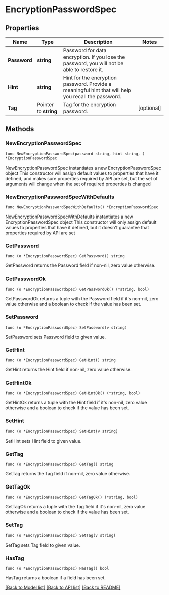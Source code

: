 # EncryptionPasswordSpec

## Properties

Name | Type | Description | Notes
------------ | ------------- | ------------- | -------------
**Password** | **string** | Password for data encryption. If you lose the password, you will not be able to restore it. | 
**Hint** | **string** | Hint for the encryption password. Provide a meaningful hint that will help you recall the password. | 
**Tag** | Pointer to **string** | Tag for the encryption password. | [optional] 

## Methods

### NewEncryptionPasswordSpec

`func NewEncryptionPasswordSpec(password string, hint string, ) *EncryptionPasswordSpec`

NewEncryptionPasswordSpec instantiates a new EncryptionPasswordSpec object
This constructor will assign default values to properties that have it defined,
and makes sure properties required by API are set, but the set of arguments
will change when the set of required properties is changed

### NewEncryptionPasswordSpecWithDefaults

`func NewEncryptionPasswordSpecWithDefaults() *EncryptionPasswordSpec`

NewEncryptionPasswordSpecWithDefaults instantiates a new EncryptionPasswordSpec object
This constructor will only assign default values to properties that have it defined,
but it doesn't guarantee that properties required by API are set

### GetPassword

`func (o *EncryptionPasswordSpec) GetPassword() string`

GetPassword returns the Password field if non-nil, zero value otherwise.

### GetPasswordOk

`func (o *EncryptionPasswordSpec) GetPasswordOk() (*string, bool)`

GetPasswordOk returns a tuple with the Password field if it's non-nil, zero value otherwise
and a boolean to check if the value has been set.

### SetPassword

`func (o *EncryptionPasswordSpec) SetPassword(v string)`

SetPassword sets Password field to given value.


### GetHint

`func (o *EncryptionPasswordSpec) GetHint() string`

GetHint returns the Hint field if non-nil, zero value otherwise.

### GetHintOk

`func (o *EncryptionPasswordSpec) GetHintOk() (*string, bool)`

GetHintOk returns a tuple with the Hint field if it's non-nil, zero value otherwise
and a boolean to check if the value has been set.

### SetHint

`func (o *EncryptionPasswordSpec) SetHint(v string)`

SetHint sets Hint field to given value.


### GetTag

`func (o *EncryptionPasswordSpec) GetTag() string`

GetTag returns the Tag field if non-nil, zero value otherwise.

### GetTagOk

`func (o *EncryptionPasswordSpec) GetTagOk() (*string, bool)`

GetTagOk returns a tuple with the Tag field if it's non-nil, zero value otherwise
and a boolean to check if the value has been set.

### SetTag

`func (o *EncryptionPasswordSpec) SetTag(v string)`

SetTag sets Tag field to given value.

### HasTag

`func (o *EncryptionPasswordSpec) HasTag() bool`

HasTag returns a boolean if a field has been set.


[[Back to Model list]](../README.md#documentation-for-models) [[Back to API list]](../README.md#documentation-for-api-endpoints) [[Back to README]](../README.md)


